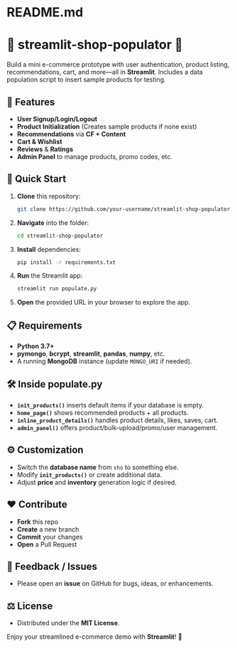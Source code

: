# README.md

# 🌟 streamlit-shop-populator 🌟

Build a mini e-commerce prototype with user authentication, product listing, recommendations, cart, and more—all in **Streamlit**. Includes a data population script to insert sample products for testing.

## 🚀 Features
- **User Signup/Login/Logout**  
- **Product Initialization** (Creates sample products if none exist)  
- **Recommendations** via **CF + Content**  
- **Cart & Wishlist**  
- **Reviews** & **Ratings**  
- **Admin Panel** to manage products, promo codes, etc.  

## 🎉 Quick Start
1. **Clone** this repository:
   ```bash
   git clone https://github.com/your-username/streamlit-shop-populator.git
   ```
2. **Navigate** into the folder:
   ```bash
   cd streamlit-shop-populator
   ```
3. **Install** dependencies:
   ```bash
   pip install -r requirements.txt
   ```
4. **Run** the Streamlit app:
   ```bash
   streamlit run populate.py
   ```
5. **Open** the provided URL in your browser to explore the app.

## 📋 Requirements
- **Python 3.7+**  
- **pymongo**, **bcrypt**, **streamlit**, **pandas**, **numpy**, etc.  
- A running **MongoDB** instance (update `MONGO_URI` if needed).

## 🛠️ Inside populate.py
- **`init_products()`** inserts default items if your database is empty.
- **`home_page()`** shows recommended products + all products.
- **`inline_product_details()`** handles product details, likes, saves, cart.
- **`admin_panel()`** offers product/bulk-upload/promo/user management.

## ⚙️ Customization
- Switch the **database name** from `sho` to something else.
- Modify **`init_products()`** or create additional data.
- Adjust **price** and **inventory** generation logic if desired.

## ❤️ Contribute
- **Fork** this repo
- **Create** a new branch
- **Commit** your changes
- **Open** a Pull Request

## 📧 Feedback / Issues
- Please open an **issue** on GitHub for bugs, ideas, or enhancements.

## ⚖️ License
- Distributed under the **MIT License**.

Enjoy your streamlined e-commerce demo with **Streamlit**! 🎈